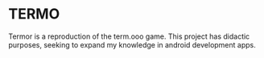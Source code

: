 # TERMO
Termor is a reproduction of the term.ooo game. This project has didactic purposes, seeking to expand my knowledge in android development apps.
